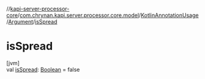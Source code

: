 //[kapi-server-processor-core](../../../../index.md)/[com.chrynan.kapi.server.processor.core.model](../../index.md)/[KotlinAnnotationUsage](../index.md)/[Argument](index.md)/[isSpread](is-spread.md)

# isSpread

[jvm]\
val [isSpread](is-spread.md): [Boolean](https://kotlinlang.org/api/latest/jvm/stdlib/kotlin/-boolean/index.html) = false
